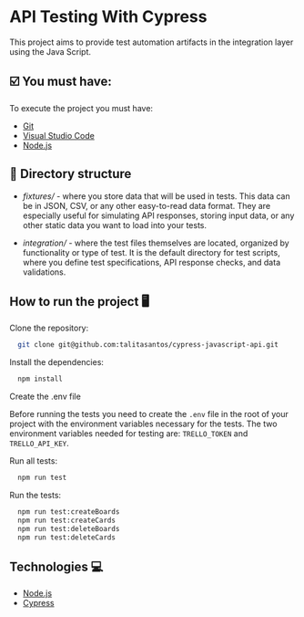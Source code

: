 
# API Testing With Cypress

This project aims to provide test automation artifacts in the integration layer using the Java Script.

## ☑️ You must have:

To execute the project you must have:

- [Git](https://git-scm.com/)
- [Visual Studio Code](https://code.visualstudio.com/)
- [Node.js](https://nodejs.org/en/)

## 📁 Directory structure

- *fixtures/* - where you store data that will be used in tests. This data can be in JSON, CSV, or any other easy-to-read data format. They are especially useful for simulating API responses, storing input data, or any other static data you want to load into your tests.

- *integration/* - where the test files themselves are located, organized by functionality or type of test. It is the default directory for test scripts, where you define test specifications, API response checks, and data validations.

## How to run the project 🖥️

Clone the repository:

```bash
  git clone git@github.com:talitasantos/cypress-javascript-api.git
```

Install the dependencies:
```bash
  npm install
```

Create the .env file

Before running the tests you need to create the `.env` file in the root of your project with the environment variables necessary for the tests. The two environment variables needed for testing are: `TRELLO_TOKEN` and `TRELLO_API_KEY`.

Run all tests:
```bash
  npm run test
```

Run the tests:
```bash
  npm run test:createBoards
  npm run test:createCards
  npm run test:deleteBoards
  npm run test:deleteCards
```

## Technologies 💻

- [Node.js](https://nodejs.org/en/)
- [Cypress](https://www.cypress.io/)
